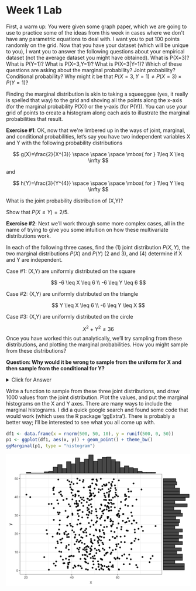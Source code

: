 Week 1 Lab
========================================================



First, a warm up: You were given some graph paper, which we are going to use to practice some of the ideas from this week in cases where we don't have any parametric equations to deal with. I want you to put 100 points randomly on the grid. Now that you have your dataset (which will be unique to you), I want you to answer the following questions about your empirical dataset (not the average dataset you might have obtained). What is P(X=3)? What is P(Y=1)? What is P(X=3,Y=1)? What is P(X=3|Y=1)? Which of these questions are asking about the marginal probability? Joint probability? Conditional probability? Why might it be that $P(X=3,Y=1) \neq P(X=3) \times P(Y=1)$?

Finding the marginal distribution is akin to taking a squeeggee (yes, it really is spelled that way) to the grid and shoving all the points along the x-axis (for the marginal probability P(X)) or the y-axis (for P(Y)). You can use your grid of points to create a histogram along each axis to illustrate the marginal probabilities that result.

**Exercise #1**: OK, now that we're limbered up in the ways of joint, marginal, and conditional probabilities, let’s say you have two independent variables X and Y with the following probability distributions

$$
g(X)=\frac{2}{X^{3}} \space \space \space \mbox{ for } 1\leq X \leq \infty
$$

and

$$
h(Y)=\frac{3}{Y^{4}} \space \space \space \mbox{ for } 1\leq Y \leq \infty
$$

What is the joint probability distribution of (X,Y)?

Show that $P(X\leq Y) = 2/5$.

**Exercise #2**: Next we’ll work through some more complex cases, all in the name of trying to give you some intuition on how these multivariate distributions work.

In each of the following three cases, find the (1) joint distribution $P(X,Y)$, the two marginal distributions $P(X)$ and $P(Y)$ (2 and 3), and (4) determine if X and Y are independent.

Case #1: (X,Y) are uniformly distributed on the square 

$$
-6 \leq X \leq 6 \\
-6 \leq Y \leq 6
$$

Case #2: (X,Y) are uniformly distributed on the triangle 

$$
Y \leq X \leq 6 \\
-6 \leq Y \leq X
$$

Case #3: (X,Y) are uniformly distributed on the circle 

$$
X^2+Y^2 \leq 36
$$
Once you have worked this out analytically, we’ll try sampling from these distributions, and plotting the marginal probabilities. How you might sample from these distributions? 

**Question: Why would it be wrong to sample from the uniform for X and then sample from the conditional for Y?**

<details>
  <summary>Click for Answer</summary>
<span style="color: blueviolet;">
Consider for a moment Case #2, where you are sampling on the lower left hand triangle described. If you sampled using the Unif(-6,6) for X, and then sampled for Y, you would have the same number of points in the X interval (-6,-5) as you do (5,6), but those points would be squished into a tiny wedge on the left hand side of the triangle and spread out on the right hand side, so the *density* of points would be higher on the left hand side and lower on the right hand side, thus violating the goal to have the points spread uniformally in two-dimensional space. 

This issue comes up in a very important context in ecology. Consider for a moment the following example: You are studying birds and you want to model the number that are either absent from an island, present but not breeding, and present and breeding. You don't know anything about which state a species is in, so you might think that the best approach would be to flip a coin for "Are you present"? And then, conditional on being present, you could flip another coin for "Are you breeding"? This *seems* like a good way to sample from the distribution when you have no information. **But**, the problem is that if you sample 100 times, ~50$\%$ of the samples will be "Absent", 25$\%$ will be "Present but not breeding", and 25$\%$ will be "Present and breeding". So doing two sequential draws gives too much weight (arguably) to the "Absent" state, because if you were to partition the draws evenly between all three possible states, they should all end up with ~33$\%$. This is very analogous to the sequential drawing for X and Y, in that drawing X first, and then Y|X does not actually spread the points out evenly as you would expect.
</span>
</details> 

Write a function to sample from these three joint distributions, and draw 1000 values from the joint distribution. Plot the values, and put the marginal histograms on the X and Y axes. There are many ways to include the marginal histograms. I did a quick google search and found some code that would work (which uses the R package ‘ggExtra’). There is probably a better way; I’ll be interested to see what you all come up with.


```r
df1 <- data.frame(x = rnorm(500, 50, 10), y = runif(500, 0, 50))
p1 <- ggplot(df1, aes(x, y)) + geom_point() + theme_bw()
ggMarginal(p1, type = "histogram")
```

<img src="Week-1-lab_files/figure-html/unnamed-chunk-2-1.png" width="672" />

